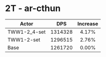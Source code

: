 # 2T - ar-cthun
| Actor | DPS | Increase |
|---|:---:|:---:|
|TWW1-2_4-set|1314328|4.17%|
|TWW1-2-set|1296515|2.76%|
|Base|1261720|0.00%|

